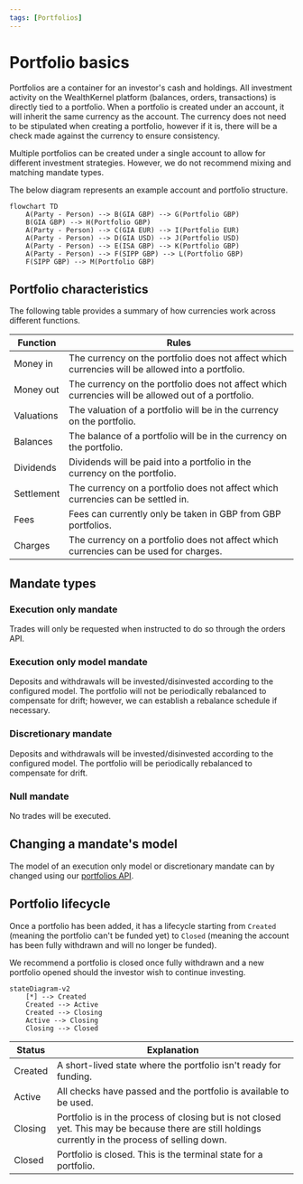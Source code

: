 ```yaml
---
tags: [Portfolios]
---
```


# Portfolio basics

Portfolios are a container for an investor's cash and holdings. All investment activity on the WealthKernel platform (balances, orders, transactions) is directly tied to a portfolio. When a portfolio is created under an account, it will inherit the same currency as the account. The currency does not need to be stipulated when creating a portfolio, however if it is, there will be a check made against the currency to ensure consistency. 

Multiple portfolios can be created under a single account to allow for different investment strategies. However, we do not recommend mixing and matching mandate types.

The below diagram represents an example account and portfolio structure. 


```mermaid
flowchart TD
    A(Party - Person) --> B(GIA GBP) --> G(Portfolio GBP)
    B(GIA GBP) --> H(Portfolio GBP)
    A(Party - Person) --> C(GIA EUR) --> I(Portfolio EUR)
    A(Party - Person) --> D(GIA USD) --> J(Portfolio USD)
    A(Party - Person) --> E(ISA GBP) --> K(Portfolio GBP)
    A(Party - Person) --> F(SIPP GBP) --> L(Portfolio GBP)
    F(SIPP GBP) --> M(Portfolio GBP)
```
## Portfolio characteristics

The following table provides a summary of how currencies work across different functions. 

| Function | Rules |
|---|---|
| Money in | The currency on the portfolio does not affect which currencies will be allowed into a portfolio. |
| Money out | The currency on the portfolio does not affect which currencies will be allowed out of a portfolio. |
| Valuations | The valuation of a portfolio will be in the currency on the portfolio. |
| Balances | The balance of a portfolio will be in the currency on the portfolio. |
| Dividends | Dividends will be paid into a portfolio in the currency on the portfolio. |
| Settlement | The currency on a portfolio does not affect which currencies can be settled in. |
| Fees | Fees can currently only be taken in GBP from GBP portfolios. |
| Charges | The currency on a portfolio does not affect which currencies can be used for charges. |

## Mandate types

### Execution only mandate

Trades will only be requested when instructed to do so through the orders API.

### Execution only model mandate

Deposits and withdrawals will be invested/disinvested according to the configured model. The portfolio will not be periodically rebalanced to compensate for drift; however, we can establish a rebalance schedule if necessary.

### Discretionary mandate

Deposits and withdrawals will be invested/disinvested according to the configured model. The portfolio will be periodically rebalanced to compensate for drift.

### Null mandate

No trades will be executed.

## Changing a mandate's model

The model of an execution only model or discretionary mandate can by changed using our [portfolios API](https://wealthkernel.stoplight.io/docs/api/bf12b86730c62-change-a-portfolio-s-mandate-or-model).

## Portfolio lifecycle

Once a portfolio has been added, it has a lifecycle starting from `Created` (meaning the portfolio can't be funded yet) to `Closed` (meaning the account has been fully withdrawn and will no longer be funded).

We recommend a portfolio is closed once fully withdrawn and a new portfolio opened should the investor wish to continue investing.

```mermaid
stateDiagram-v2
    [*] --> Created
    Created --> Active
    Created --> Closing
    Active --> Closing
    Closing --> Closed
```

| Status | Explanation |
|---|---|
| Created | A short-lived state where the portfolio isn't ready for funding. |
| Active | All checks have passed and the portfolio is available to be used. |
| Closing | Portfolio is in the process of closing but is not closed yet. This may be because there are still holdings currently in the process of selling down. |
| Closed | Portfolio is closed. This is the terminal state for a portfolio. |
